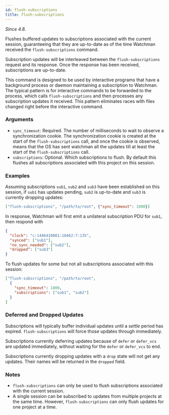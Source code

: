 ```yaml
---
id: flush-subscriptions
title: flush-subscriptions
---
```


*Since 4.8.*

Flushes buffered updates to subscriptions associated with the current
session, guaranteeing that they are up-to-date as of the time Watchman
received the `flush-subscriptions` command.

Subscription updates will be interleaved between the `flush-subscriptions`
request and its response. Once the response has been received, subscriptions are
up-to-date.

This command is designed to be used by interactive programs that have a
background process or daemon maintaining a subscription to Watchman. The typical
pattern is for interactive commands to be forwarded to the process, which calls
`flush-subscriptions` and then processes any subscription updates it received.
This pattern eliminates races with files changed right before the interactive
command.

### Arguments

* `sync_timeout`: Required. The number of milliseconds to wait to observe a
  synchronization cookie. The synchronization cookie is created at the start of
  the `flush-subscriptions` call, and once the cookie is observed, means that
  the OS has sent watchman all the updates till at least the start of the
  `flush-subscriptions` call.
* `subscriptions`: Optional. Which subscriptions to flush. By default this
  flushes all subscriptions associated with this project on this session.

### Examples

Assuming subscriptions `sub1`, `sub2` and `sub3` have been established on this
session, if `sub1` has updates pending, `sub2` is up-to-date and `sub3` is
currently dropping updates:

```json
["flush-subscriptions", "/path/to/root", {"sync_timeout": 1000}]
```

In response, Watchman will first emit a unilateral subscription PDU for `sub1`,
then respond with

```json
{
  "clock": "c:1446410081:18462:7:135",
  "synced": ["sub1"],
  "no_sync_needed": ["sub2"],
  "dropped": ["sub3"]
}
```

To flush updates for some but not all subscriptions associated with this
session:

```json
["flush-subscriptions", "/path/to/root",
  {
    "sync_timeout": 1000,
    "subscriptions": ["sub1", "sub2"]
  }
]
```

### Deferred and Dropped Updates

Subscriptions will typically buffer individual updates until a *settle* period
has expired. `flush-subscriptions` will force those updates through immediately.

Subscriptions currently deferring updates because of `defer` or `defer_vcs`
are updated immediately, without waiting for the `defer` or `defer_vcs` to
end.

Subscriptions currently dropping updates with a `drop` state will not get any
updates. Their names will be returned in the `dropped` field.

### Notes

* `flush-subscriptions` can only be used to flush subscriptions associated with
  the current session.
* A single session can be subscribed to updates from multiple projects at the
  same time. However, `flush-subscriptions` can only flush updates for one
  project at a time.
